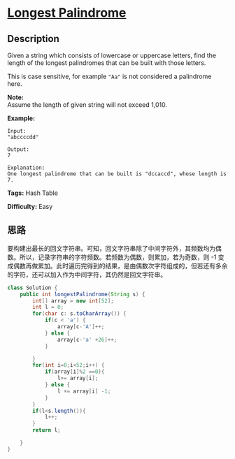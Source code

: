 # [Longest Palindrome][title]

## Description

Given a string which consists of lowercase or uppercase letters, find the length of the longest palindromes that can be built with those letters.

This is case sensitive, for example `"Aa"` is not considered a palindrome here.

**Note:**  
Assume the length of given string will not exceed 1,010.

**Example:**

```
Input:
"abccccdd"

Output:
7

Explanation:
One longest palindrome that can be built is "dccaccd", whose length is 7.
```

**Tags:** Hash Table

**Difficulty:** Easy

## 思路

要构建出最长的回文字符串。可知，回文字符串除了中间字符外，其频数均为偶数。所以，记录字符串的字符频数。若频数为偶数，则累加，若为奇数，则 -1 变成偶数再做累加。此时遍历完得到的结果，是由偶数次字符组成的，但若还有多余的字符，还可以加入作为中间字符，其仍然是回文字符串。

``` java
class Solution {
    public int longestPalindrome(String s) {
        int[] array = new int[52];
        int l = 0;
        for(char c: s.toCharArray()) {
            if(c < 'a') {
                array[c-'A']++;
            } else {
                array[c-'a' +26]++;
            }

        }
        for(int i=0;i<52;i++) {
            if(array[i]%2 ==0){
                l+= array[i];
            } else {
                l += array[i] -1;
            }
        }
        if(l<s.length()){
            l++;
        }
        return l;

    }
}
```

[title]: https://leetcode.com/problems/longest-palindrome
